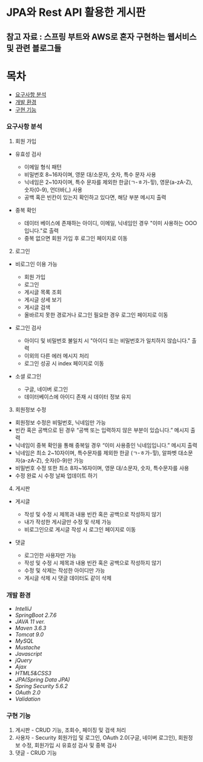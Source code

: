 # JPA와 Rest API 활용한 게시판
## 참고 자료 : 스프링 부트와 AWS로 혼자 구현하는 웹서비스 및 관련 블로그들

# 목차
- [요구사항 분석](#요구사항-분석)
- [개발 환경](#개발-환경)
- [구현 기능](#구현-기능)

### 요구사항 분석
1. 회원 가입

- 유효성 검사
  - 이메일 형식 패턴
  - 비밀번호 8~16자이며, 영문 대/소문자, 숫자, 특수 문자 사용
  - 닉네임은 2~10자이며, 특수 문자를 제외한 한글(ㄱ-ㅎ가-힣), 영문(a-zA-Z), 숫자(0-9), 언더바(_) 사용
  - 공백 혹은 빈칸이 있는지 확인하고 있다면, 해당 부분 메시지 출력

- 중복 확인
  - 데이터 베이스에 존재하는 아이디, 이메일, 닉네임인 경우 "이미 사용하는 OOO입니다."로 출력
  - 중복 없으면 회원 가입 후 로그인 페이지로 이동

2. 로그인
- 비로그인 이용 가능
  - 회원 가입
  - 로그인
  - 게시글 목록 조회
  - 게시글 상세 보기
  - 게시글 검색
  - 올바르지 못한 경로거나 로그인 필요한 경우 로그인 페이지로 이동

- 로그인 검사
  - 아이디 및 비밀번호 불일치 시 "아이디 또는 비밀번호가 일치하지 않습니다." 출력
  - 이외의 다른 에러 메시지 처리
  - 로그인 성공 시 index 페이지로 이동
  
- 소셜 로그인
  - 구글, 네이버 로그인
  - 데이터베이스에 아이디 존재 시 데이터 정보 유지
  
3.  회원정보 수정
- 회원정보 수정은 비밀번호, 닉네임만 가능
- 빈칸 혹은 공백으로 된 경우 “공백 또는 입력하지 않은 부분이 있습니다.” 메시지 출력
- 닉네임이 중복 확인을 통해 중복일 경우 “이미 사용중인 닉네임입니다.” 메시지 출력
- 닉네임은 최소 2~10자이며, 특수문자를 제외한 한글 (ㄱ-ㅎ가-힣), 알파벳 대소문자(a-zA-Z), 숫자(0-9)만 가능
- 비밀번호 수정 또한 최소 8자~16자이며, 영문 대/소문자, 숫자, 특수문자를 사용
- 수정 완료 시 수정 날짜 업데이트 하기

4. 게시판
- 게시글
  - 작성 및 수정 시 제목과 내용 빈칸 혹은 공백으로 작성하지 않기
  - 내가 작성한 게시글만 수정 및 삭제 가능
  - 비로그인으로 게시글 작성 시 로그인 페이지로 이동
  
- 댓글
  - 로그인한 사용자만 가능
  - 작성 및 수정 시 제목과 내용 빈칸 혹은 공백으로 작성하지 않기
  - 수정 및 삭제는 작성한 아이디만 가능
  - 게시글 삭제 시 댓글 데이터도 같이 삭제

### 개발 환경
- *IntelliJ*
- *SpringBoot 2.7.6* 
- *JAVA 11 ver.*
- *Maven 3.6.3*
- *Tomcat 9.0*
- *MySQL*
- *Mustache*
- *Javascript*
- *jQuery*
- *Ajax*
- *HTML5&CSS3*
- *JPA(Spring Data JPA)*
- *Spring Security 5.6.2*
- *OAuth 2.0*
- *Validation*

### 구현 기능
1. 게시판 - CRUD 기능, 조회수, 페이징 및 검색 처리
2. 사용자 - Security 회원가입 및 로그인, OAuth 2.0(구글, 네이버 로그인), 회원정보 수정, 회원가입 시 유효성 검사 및 중복 검사
3. 댓글 - CRUD 기능

